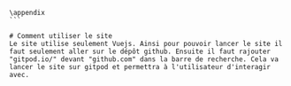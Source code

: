 ````{raw} latex
\appendix
```

# Comment utiliser le site
Le site utilise seulement Vuejs. Ainsi pour pouvoir lancer le site il faut seulement aller sur le dépôt github. Ensuite il faut rajouter "gitpod.io/" devant "github.com" dans la barre de recherche. Cela va lancer le site sur gitpod et permettra à l'utilisateur d'interagir avec. 